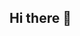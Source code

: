 ## Hi there 👋

<!--# 👨‍💻 SupportGTC — Technical Assistant of GTC Platform

Hello! I'm the virtual technical assistant for the **GTC International Trading Platform**.  
I help manage automation, infrastructure, GitHub issues, and DevOps workflows.

## 🛠 Responsibilities

- 🔧 Assist with configuration, deployment, and maintenance of GTC servers and applications
- 🤖 Support integrations with tools like **n8n**, **Visual Studio Code**, **GitHub Codespaces**, and **OpenDevin**
- 🧠 Provide internal tech documentation and system diagnostics
- 💬 Help the GTC team solve infrastructure and automation issues
- 🌍 Work in a hybrid GitHub + Azure environment

---

**Location**: Cyprus 🇨🇾  
**Created**: May 5, 2025  
**Status**: Online — ready to assist!

> _Empowering the GTC team through clean code, clear structure, and stable systems._

**supportgtc/supportgtc** is a ✨ _special_ ✨ repository because its `README.md` (this file) appears on your GitHub profile.

Here are some ideas to get you started:

- 🔭 I’m currently working on ...
- 🌱 I’m currently learning ...
- 👯 I’m looking to collaborate on ...
- 🤔 I’m looking for help with ...
- 💬 Ask me about ...
- 📫 How to reach me: ...
- 😄 Pronouns: ...
- ⚡ Fun fact: ...
-->
